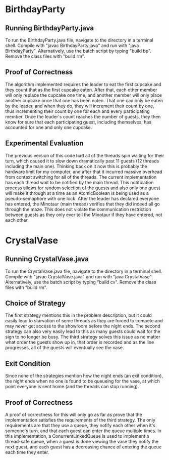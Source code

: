 # BirthdayParty

## Running BirthdayParty.java
To run the BirthdayParty.java file, navigate to the directory in a terminal shell.
Compile with "javac BirthdayParty.java" and run with "java BirthdayParty". 
Alternatively, use the batch script by typing "build bp". Remove the class files with "build rm".

## Proof of Correctness
The algorithm implemented requires the leader to eat the first cupcake and they count that as the first cupcake eaten.
After that, each other member will only replace the cupcake one time, and another member will only place another 
cupcake once that one has been eaten. That one can only be eaten by the leader, and when they do, they will increment 
their count by one, thus incrementing their count by one for each and every participating member. Once the leader's 
count reaches the number of guests, they then know for sure that each participating guest, including themselves, has
accounted for one and only one cupcake.

## Experimental Evaluation
The previous version of this code had all of the threads spin waiting for their turn, which caused it to slow down dramatically 
past 11 guests (12 threads including the main one). Thinking back on it now this is probably the hardware limit for my computer, 
and after that it incurred massive overhead from context switching for all of the threads. The current implementation has each 
thread wait to be notified by the main thread. This notification process allows for random selection of the guests and also only 
one guest will make it through at a time as an AtomicBoolean is being used as a pseudo-semaphore with one lock. After the leader 
has declared everyone has entered, the Minotaur (main thread) verifies that they did indeed all go through the maze. This does 
not violate the communication restriction between guests as they only ever tell the Minotaur if they have entered, not each 
other.

# CrystalVase

## Running CrystalVase.java
To run the CrystalVase.java file, navigate to the directory in a terminal shell.
Compile with "javac CrystalVase.java" and run with "java CrystalVase". 
Alternatively, use the batch script by typing "build cv". Remove the class files with "build rm".

## Choice of Strategy
The first strategy mentions this in the problem description, but it could easily lead to starvation of some threads as they 
are forced to compete and may never get access to the showroom before the night ends. The second strategy can also very easily 
lead to this as many guests could wait for the sign to no longer be busy. The third strategy solves this issue as no matter what 
order the guests show up in, that order is recorded and as the line progresses, all of the guests will eventually see the vase. 

## Exit Condition
Since none of the strategies mention how the night ends (an exit condition), the night ends when no one is found to be queueing for the vase, at which point everyone is sent home (and the threads can stop running).

## Proof of Correctness
A proof of correctness for this will only go as far as prove that the implementation satisfies the requirements of the third 
strategy. The only requirements are that they use a queue, they notify each other when it's someone's turn, and that each
guest can enter the queue multiple times. In this implementation, a ConurrentLinkedQueue is used to implement a thread-safe
queue, when a guest is done viewing the vase they notify the next guest, and each guest has a decreasing chance of entering the 
queue each time they enter.

